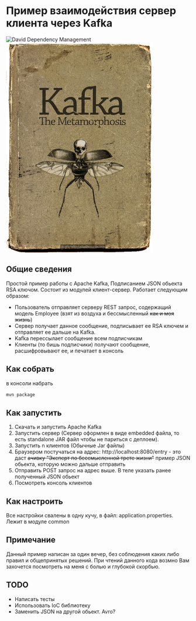 # Пример взаимодействия сервер клиента через Kafka
![David Dependency Management](https://david-dm.org/bbb1991/kafka-example.svg)
![Kafka](kafka.jpg)

## Общие сведения


Простой пример работы с Apache Kafka, Подписанием JSON обьекта RSA ключом.
Состоит из модулей клиент-сервер.
Работает следующим образом:
- Пользователь отправляет серверу REST запрос, содержащий модель Employee (взят из воздуха и беcсмысленный ~~как и моя жизнь~~)
- Сервер получает данное сообщение, подписывает ее RSA ключем и отправляет ее дальше на Kafka.
- Kafka перессылает сообщение всем подписчикам
- Клиенты (то бишь подписчики) получают сообщение, расшифровывают ее, и печатает в консоль

## Как собрать
в консоли набрать 
```bash
mvn package
```

## Как запустить
1. Скачать и запустить Apache Kafka
2. Запустить сервер (Сервер оформлен в виде embedded файла, то есть standalone JAR файл чтобы не париться с деплоем).
3. Запустить n клиентов (Обычные Jar файлы)
4. Браузером постучаться на адрес: http://localhost:8080/entry - это даст ~~ачивку "Эксперт по бессмысленной трете жизни"~~ пример JSON обьекта, которую можно дальше отправить
5. Отправить POST запрос на адрес выше. В теле указать ранее полученный JSON обьект
6. Посмотреть консоль клиентов

## Как настроить
Все настройки свалены в одну кучу, в файл: application.properties. Лежит в модуле common

## Примечание
Данный пример написан за один вечер, без соблюдения каких либо правил и общепринятых решений. При чтений данного кода возмно Вам захочется посмотреть на меня с болью и глубокой скорбью.

## TODO
- Написать тесты
- Использовать IoC библиотеку
- Заменить JSON на другой обьект. Avro?
